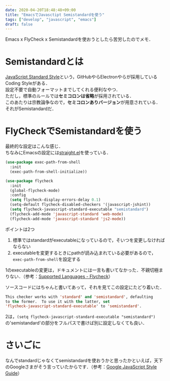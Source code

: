 ```yaml
---
date: 2020-04-20T18:48:48+09:00
title: "EmacsでJavasctipt Semistandardを使う"
tags: ["develop", "javascript", "emacs"]
draft: false
---
```


Emacs x FlyCheck x Semistandardを使おうとしたら苦労したのでメモ．

Semistandardとは
===

[JavaScript Standard Style](https://standardjs.com)という，GitHubやらElectronやらが採用しているCoding Styleがある．  
設定不要で自動フォーマットまでしてくれる便利なやつ．  
ただし，標準のルールでは**セミコロンは省略**が採用されている．  
このあたりは宗教論争なので，**セミコロンありバージョン**が用意されている．  
それがSemistandardだ．  

FlyCheckでSemistandardを使う
===

最終的な設定はこんな感じ．  
ちなみにEmacsの設定には[straight.el](https://github.com/raxod502/straight.el)を使っている．  

```init.el
(use-package exec-path-from-shell
  :init
  (exec-path-from-shell-initialize))

(use-package flycheck
  :init
  (global-flycheck-mode)
  :config
  (setq flycheck-display-errors-delay 0.1)
  (setq-default flycheck-disabled-checkers '(javascript-jshint))
  (setq flycheck-javascript-standard-executable "semistandard")
  (flycheck-add-mode 'javascript-standard 'web-mode)
  (flycheck-add-mode 'javascript-standard 'js2-mode))

```

ポイントは2つ  

1. 標準ではstandardがexecutableになっているので，そいつを変更しなければならない  
1. executableを変更するときにpathが読み込まれている必要があるので，`exec-path-from-shell`を設定する  

1のexecutableの変更は，ドキュメントには一言も書いてなかった．不親切極まりない．（参考：[Supported Languages - Flycheck](https://www.flycheck.org/en/latest/languages.html#javascript)）  

ソースコードにはちゃんと書いてあって，それを見てこの設定にたどり着いた．

```el
This checker works with 'standard' and 'semistandard', defaulting
to the former.  To use it with the latter, set
'flycheck-javascript-standard-executable' to 'semistandard'.
```

2は，`(setq flycheck-javascript-standard-executable "semistandard")`の'semistandard'の部分をフルパスで書けば別に設定しなくても良い．  


さいごに
===

なんでstandardじゃなくてsemistandardを使おうかと思ったかといえば，天下のGoogleさまがそう言っていたからです．（参考：[Google JavaScript Style Guide](https://google.github.io/styleguide/jsguide.html#formatting-semicolons-are-required)）  
